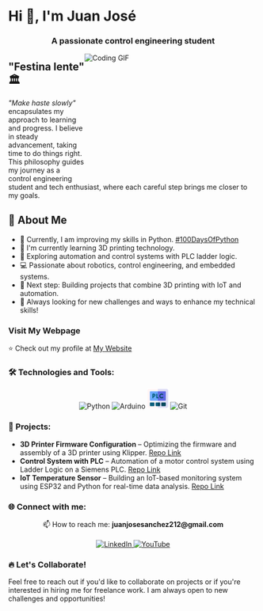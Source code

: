 # Hi 👋, I'm Juan José

<h3 align="center">A passionate control engineering student</h3>


<img align="right" src="https://media.giphy.com/media/SWoSkN6DxTszqIKEqv/giphy.gif" alt="Coding GIF" width="350" height="250">

## "Festina lente" 🏛️

*"Make haste slowly"* encapsulates my approach to learning and progress. I believe in steady advancement, taking time to do things right. This philosophy guides my journey as a control engineering student and tech enthusiast, where each careful step brings me closer to my goals.

## 🚀 About Me

- 🌱 Currently, I am improving my skills in Python. [#100DaysOfPython](https://github.com/juasanchezme/100DaysOfPython)
- 🤖 I'm currently learning 3D printing technology.
- 🔧 Exploring automation and control systems with PLC ladder logic.
- 💻 Passionate about robotics, control engineering, and embedded systems.
- 🎯 Next step: Building projects that combine 3D printing with IoT and automation.
- 🚀 Always looking for new challenges and ways to enhance my technical skills!

### **Visit My Webpage**

⭐️ Check out my profile at [My Website](https://juanjosewebpage.vercel.app/)

### 🛠️ Technologies and Tools:

<p align="center">
  <img src="https://img.icons8.com/color/48/000000/python--v1.png" alt="Python"/>
  <img src="https://img.icons8.com/color/48/000000/arduino.png" alt="Arduino"/>
  <img src="images/plc.png" alt="PLC" width="42" height="42"/>
  <img src="https://img.icons8.com/color/48/000000/git.png" alt="Git"/>
</p>

### 🚀 Projects:

- **3D Printer Firmware Configuration** – Optimizing the firmware and assembly of a 3D printer using Klipper. [Repo Link](https://github.com/juasanchezme/3d-printer)
- **Control System with PLC** – Automation of a motor control system using Ladder Logic on a Siemens PLC. [Repo Link](https://github.com/juasanchezme/plc-control-system)
- **IoT Temperature Sensor** – Building an IoT-based monitoring system using ESP32 and Python for real-time data analysis. [Repo Link](https://github.com/juasanchezme/iot-temperature-sensor)

### 🌐 Connect with me:

<p align="center">
  📫 How to reach me: <strong>juanjosesanchez212@gmail.com</strong><br><br>
  <a href="https://www.linkedin.com/in/juan-jos%C3%A9-s%C3%A1nchez-mej%C3%ADa-7a33b0305" target="_blank">
    <img src="https://img.icons8.com/ios-filled/50/0077b5/linkedin.png" alt="LinkedIn" width="40" height="40"/>
  </a>
  <a href="https://www.youtube.com/@Creafera" target="_blank">
    <img src="https://img.icons8.com/ios-filled/50/FF0000/youtube-play.png" alt="YouTube" width="40" height="40"/>
  </a>
</p>

### 🔥 Let's Collaborate!

Feel free to reach out if you'd like to collaborate on projects or if you're interested in hiring me for freelance work. I am always open to new challenges and opportunities!
